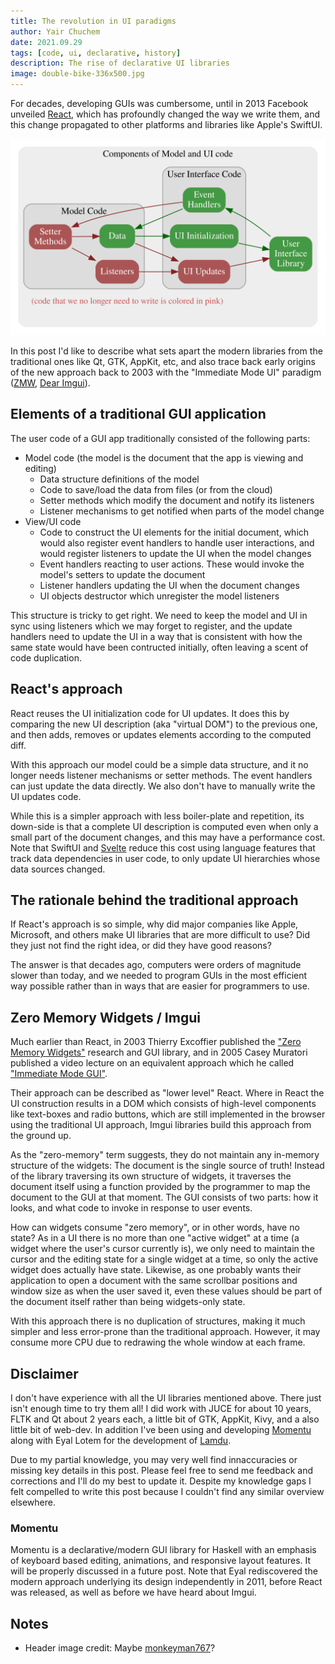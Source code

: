 ```yaml
---
title: The revolution in UI paradigms
author: Yair Chuchem
date: 2021.09.29
tags: [code, ui, declarative, history]
description: The rise of declarative UI libraries
image: double-bike-336x500.jpg
---
```


For decades, developing GUIs was cumbersome, until in 2013 Facebook unveiled [React](https://reactjs.org), which has profoundly changed the way we write them, and this change propagated to other platforms and libraries like Apple's SwiftUI.

![Model and UI code](/images/ui-code.svg)

In this post I'd like to describe what sets apart the modern libraries from the traditional ones like Qt, GTK, AppKit, etc, and also trace back early origins of the new approach back to 2003 with the "Immediate Mode UI" paradigm ([ZMW](http://perso.univ-lyon1.fr/thierry.excoffier/ZMW/), [Dear Imgui](https://github.com/ocornut/imgui)).

## Elements of a traditional GUI application

The user code of a GUI app traditionally consisted of the following parts:

* Model code (the model is the document that the app is viewing and editing)
  * Data structure definitions of the model
  * Code to save/load the data from files (or from the cloud)
  * Setter methods which modify the document and notify its listeners
  * Listener mechanisms to get notified when parts of the model change
* View/UI code
  * Code to construct the UI elements for the initial document, which would also register event handlers to handle user interactions, and would register listeners to update the UI when the model changes
  * Event handlers reacting to user actions. These would invoke the model's setters to update the document
  * Listener handlers updating the UI when the document changes
  * UI objects destructor which unregister the model listeners

This structure is tricky to get right. We need to keep the model and UI in sync using listeners which we may forget to register, and the update handlers need to update the UI in a way that is consistent with how the same state would have been contructed initially, often leaving a scent of code duplication.

## React's approach

React reuses the UI initialization code for UI updates. It does this by comparing the new UI description (aka "virtual DOM") to the previous one, and then adds, removes or updates elements according to the computed diff.

With this approach our model could be a simple data structure, and it no longer needs listener mechanisms or setter methods. The event handlers can just update the data directly. We also don't have to manually write the UI updates code.

While this is a simpler approach with less boiler-plate and repetition,
its down-side is that a complete UI description is computed even when only a small part of the document changes, and this may have a performance cost. Note that SwiftUI and [Svelte](https://svelte.dev) reduce this cost using language features that track data dependencies in user code, to only update UI hierarchies whose data sources changed.

## The rationale behind the traditional approach

If React's approach is so simple, why did major companies like Apple, Microsoft, and others make UI libraries that are more difficult to use? Did they just not find the right idea, or did they have good reasons?

The answer is that decades ago, computers were orders of magnitude slower than today, and we needed to program GUIs in the most efficient way possible rather than in ways that are easier for programmers to use.

## Zero Memory Widgets / Imgui

Much earlier than React, in 2003 Thierry Excoffier published the ["Zero Memory Widgets"](http://perso.univ-lyon1.fr/thierry.excoffier/ZMW/) research and GUI library, and in 2005 Casey Muratori published a video lecture on an equivalent approach which he called ["Immediate Mode GUI"](https://caseymuratori.com/blog_0001).

Their approach can be described as "lower level" React. Where in React the UI construction results in a DOM which consists of high-level components like text-boxes and radio buttons, which are still implemented in the browser using the traditional UI approach, Imgui libraries build this approach from the ground up.

As the "zero-memory" term suggests, they do not maintain any in-memory structure of the widgets: The document is the single source of truth! Instead of the library traversing its own structure of widgets, it traverses the document itself using a function provided by the programmer to map the document to the GUI at that moment. The GUI consists of two parts: how it looks, and what code to invoke in response to user events.

How can widgets consume "zero memory", or in other words, have no state? As in a UI there is no more than one "active widget" at a time (a widget where the user's cursor currently is), we only need to maintain the cursor and the editing state for a single widget at a time, so only the active widget does actually have state. Likewise, as one probably wants their application to open a document with the same scrollbar positions and window size as when the user saved it, even these values should be part of the document itself rather than being widgets-only state.

With this approach there is no duplication of structures, making it much simpler and less error-prone than the traditional approach. However, it may consume more CPU due to redrawing the whole window at each frame.

## Disclaimer

I don't have experience with all the UI libraries mentioned above. There just isn't enough time to try them all! I did work with JUCE for about 10 years, FLTK and Qt about 2 years each, a little bit of GTK, AppKit, Kivy, and a also little bit of web-dev. In addition I've been using and developing [Momentu](https://github.com/lamdu/momentu) along with Eyal Lotem for the development of [Lamdu](http://www.lamdu.org).

Due to my partial knowledge, you may very well find innaccuracies or missing key details in this post. Please feel free to send me feedback and corrections and I'll do my best to update it. Despite my knowledge gaps I felt compelled to write this post because I couldn't find any similar overview elsewhere.

### Momentu

Momentu is a declarative/modern GUI library for Haskell with an emphasis of keyboard based editing, animations, and responsive layout features. It will be properly discussed in a future post. Note that Eyal rediscovered the modern approach underlying its design independently in 2011, before React was released, as well as before we have heard about Imgui.

## Notes

* Header image credit: Maybe [monkeyman767](https://www.myconfinedspace.com/2008/11/09/double-bike/)?